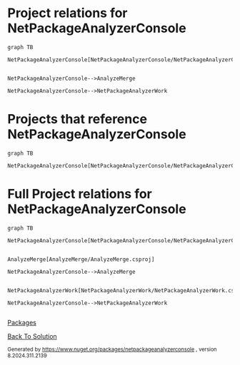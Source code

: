 
# Project relations for NetPackageAnalyzerConsole

```mermaid
graph TB    

NetPackageAnalyzerConsole[NetPackageAnalyzerConsole/NetPackageAnalyzerConsole.csproj]


NetPackageAnalyzerConsole-->AnalyzeMerge

NetPackageAnalyzerConsole-->NetPackageAnalyzerWork

```


# Projects that reference NetPackageAnalyzerConsole
```mermaid
graph TB

NetPackageAnalyzerConsole[NetPackageAnalyzerConsole/NetPackageAnalyzerConsole.csproj]

```


# Full Project relations for NetPackageAnalyzerConsole

```mermaid
graph TB

NetPackageAnalyzerConsole[NetPackageAnalyzerConsole/NetPackageAnalyzerConsole.csproj]


AnalyzeMerge[AnalyzeMerge/AnalyzeMerge.csproj]

NetPackageAnalyzerConsole-->AnalyzeMerge


NetPackageAnalyzerWork[NetPackageAnalyzerWork/NetPackageAnalyzerWork.csproj]

NetPackageAnalyzerConsole-->NetPackageAnalyzerWork


```


[Packages](Packages.md)


[Back To Solution](../../ProjectRelation.md)

<small>Generated  by https://www.nuget.org/packages/netpackageanalyzerconsole , version 8.2024.311.2139</small>

